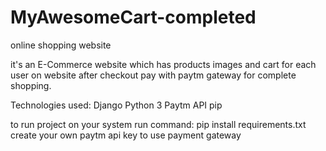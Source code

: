 # MyAwesomeCart-completed
online shopping website


it's an E-Commerce website which has products images and cart for each user on website after checkout pay with paytm gateway for complete shopping.

Technologies used:
  Django 
  Python 3
  Paytm API
  pip 
  
to run project on your system run command:
  pip install requirements.txt
  create your own paytm api key to use payment gateway
  
